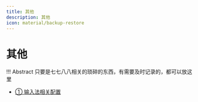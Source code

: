 ```yaml
---
title: 其他
description: 其他
icon: material/backup-restore
---
```


# 其他

!!! Abstract
    只要是七七八八相关的琐碎的东西，有需要及时记录的，都可以放这里

- <a class="navigation" href="输入法相关配置/">① 输入法相关配置</a>
